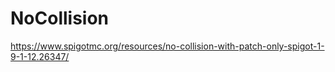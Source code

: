 # NoCollision

https://www.spigotmc.org/resources/no-collision-with-patch-only-spigot-1-9-1-12.26347/
